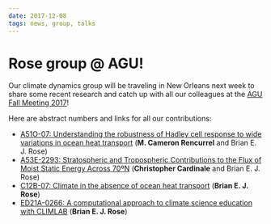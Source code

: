 ```yaml
---
date: 2017-12-08
tags: news, group, talks
---
```

# Rose group @ AGU!

Our climate dynamics group will be traveling in New Orleans next week to share some recent research and catch up with all our colleagues at the [AGU Fall Meeting 2017](http://fallmeeting.agu.org/2017/)!

Here are abstract numbers and links for all our contributions:

- [A51O-07: Understanding the robustness of Hadley cell response to wide variations in ocean heat transport](https://agu.confex.com/agu/fm17/meetingapp.cgi/Paper/255765) (**M. Cameron Rencurrel** and Brian E. J. Rose)
- [A53E-2293: Stratospheric and Tropospheric Contributions to the Flux of Moist Static Energy Across 70ºN](https://agu.confex.com/agu/fm17/meetingapp.cgi/Paper/281765) (**Christopher Cardinale** and Brian E. J. Rose)
- [C12B-07: Climate in the absence of ocean heat transport](https://agu.confex.com/agu/fm17/meetingapp.cgi/Paper/284407) (**Brian E. J. Rose**)
- [ED21A-0266: A computational approach to climate science education with CLIMLAB](https://agu.confex.com/agu/fm17/meetingapp.cgi/Paper/285520) (**Brian E. J. Rose**)
